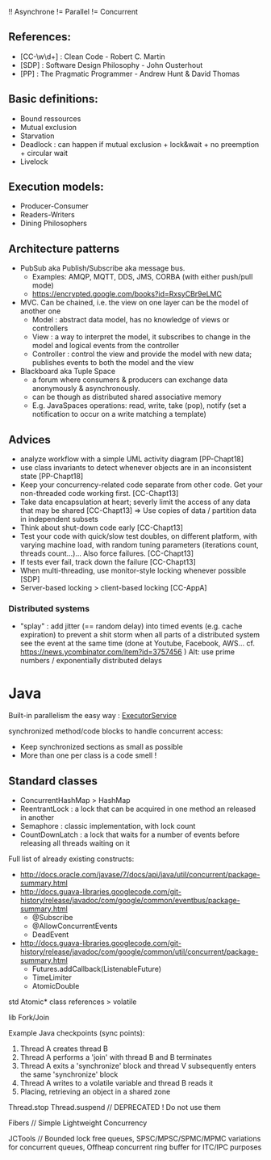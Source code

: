 !! Asynchrone != Parallel != Concurrent

## References:
- [CC-\w\d+] : Clean Code - Robert C. Martin
- [SDP] : Software Design Philosophy - John Ousterhout
- [PP] : The Pragmatic Programmer - Andrew Hunt & David Thomas

## Basic definitions:
- Bound ressources
- Mutual exclusion
- Starvation
- Deadlock : can happen if mutual exclusion + lock&wait + no preemption + circular wait
- Livelock

## Execution models:
- Producer-Consumer
- Readers-Writers
- Dining Philosophers

## Architecture patterns
- PubSub aka Publish/Subscribe aka message bus.
    * Examples: AMQP, MQTT, DDS, JMS, CORBA (with either push/pull mode)
    * https://encrypted.google.com/books?id=RxsyCBr9eLMC
- MVC. Can be chained, i.e. the view on one layer can be the model of another one
    * Model : abstract data model, has no knowledge of views or controllers
    * View : a way to interpret the model, it subscribes to change in the model and logical events from the controller
    * Controller : control the view and provide the model with new data; publishes events to both the model and the view
- Blackboard aka Tuple Space
    * a forum where consumers & producers can exchange data anonymously & asynchronously.
    * can be though as distributed shared associative memory
    * E.g. JavaSpaces operations: read, write, take (pop), notify (set a notification to occur on a write matching a template)

## Advices
- analyze workflow with a simple UML activity diagram [PP-Chapt18]
- use class invariants to detect whenever objects are in an inconsistent state [PP-Chapt18]
- Keep your concurrency-related code separate from other code. Get your non-threaded code working first. [CC-Chapt13]
- Take data encapsulation at heart; severly limit the access of any data that may be shared [CC-Chapt13]
    => Use copies of data / partition data in independent subsets
- Think about shut-down code early [CC-Chapt13]
- Test your code with quick/slow test doubles, on different platform, with varying machine load, with random tuning parameters (iterations count, threads count...)... Also force failures. [CC-Chapt13]
- If tests ever fail, track down the failure [CC-Chapt13]
- When multi-threading, use monitor-style locking whenever possible [SDP]
- Server-based locking > client-based locking [CC-AppA]

### Distributed systems
- "splay" : add jitter (== random delay) into timed events (e.g. cache expiration) to prevent a shit storm when all parts of a distributed system see the event at the same time (done at Youtube, Facebook, AWS... cf. https://news.ycombinator.com/item?id=3757456 ) Alt: use prime numbers / exponentially distributed delays


# Java
Built-in parallelism the easy way : [ExecutorService](http://www.nurkiewicz.com/2014/11/executorservice-10-tips-and-tricks.html)

synchronized method/code blocks to handle concurrent access:
- Keep synchronized sections as small as possible
- More than one per class is a code smell !

## Standard classes
- ConcurrentHashMap > HashMap
- ReentrantLock : a lock that can be acquired in one method an released in another
- Semaphore : classic implementation, with lock count
- CountDownLatch : a lock that waits for a number of events before releasing all threads waiting on it

Full list of already existing constructs:

- http://docs.oracle.com/javase/7/docs/api/java/util/concurrent/package-summary.html
- http://docs.guava-libraries.googlecode.com/git-history/release/javadoc/com/google/common/eventbus/package-summary.html
    * @Subscribe
    * @AllowConcurrentEvents
    * DeadEvent
- http://docs.guava-libraries.googlecode.com/git-history/release/javadoc/com/google/common/util/concurrent/package-summary.html
    * Futures.addCallback(ListenableFuture)
    * TimeLimiter
    * AtomicDouble

std Atomic* class references > volatile

lib Fork/Join

Example Java checkpoints (sync points):

1. Thread A creates thread B
2. Thread A performs a 'join' with thread B and B terminates
3. Thread A exits a 'synchronize' block and thread V subsequently enters the same 'synchronize' block
4. Thread A writes to a volatile variable and thread B reads it
5. Placing, retrieving an object in a shared zone

Thread.stop Thread.suspend // DEPRECATED ! Do not use them

Fibers // Simple Lightweight Concurrency

JCTools // Bounded lock free queues, SPSC/MPSC/SPMC/MPMC variations for concurrent queues, Offheap concurrent ring buffer for ITC/IPC purposes
